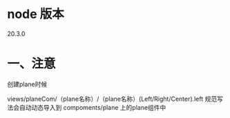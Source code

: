 # node 版本

20.3.0

# 一、注意

创建plane时候

views/planeCom/（plane名称）/（plane名称）(Left/Right/Center).left 规范写法会自动动态导入到 compoments/plane 上的plane组件中
